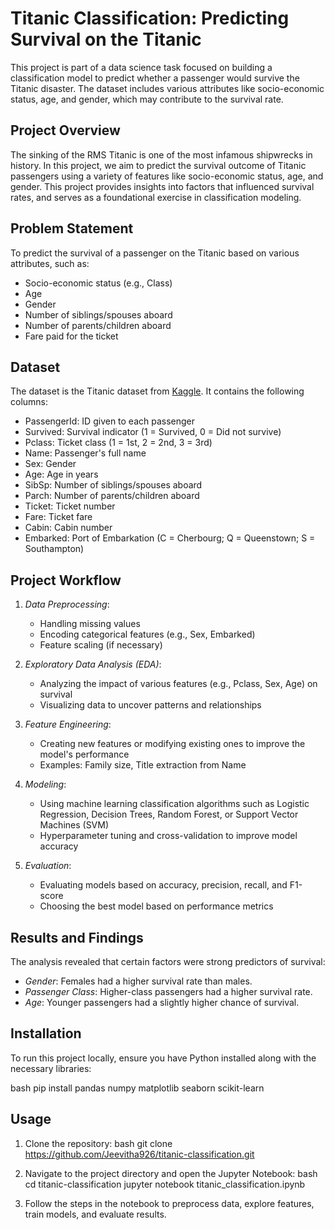 # Titanic Classification: Predicting Survival on the Titanic

This project is part of a data science task focused on building a classification model to predict whether a passenger would survive the Titanic disaster. The dataset includes various attributes like socio-economic status, age, and gender, which may contribute to the survival rate.

## Project Overview

The sinking of the RMS Titanic is one of the most infamous shipwrecks in history. In this project, we aim to predict the survival outcome of Titanic passengers using a variety of features like socio-economic status, age, and gender. This project provides insights into factors that influenced survival rates, and serves as a foundational exercise in classification modeling.

## Problem Statement

To predict the survival of a passenger on the Titanic based on various attributes, such as:
- Socio-economic status (e.g., Class)
- Age
- Gender
- Number of siblings/spouses aboard
- Number of parents/children aboard
- Fare paid for the ticket

## Dataset

The dataset is the Titanic dataset from [Kaggle](https://www.kaggle.com/c/titanic/data). It contains the following columns:

- PassengerId: ID given to each passenger
- Survived: Survival indicator (1 = Survived, 0 = Did not survive)
- Pclass: Ticket class (1 = 1st, 2 = 2nd, 3 = 3rd)
- Name: Passenger's full name
- Sex: Gender
- Age: Age in years
- SibSp: Number of siblings/spouses aboard
- Parch: Number of parents/children aboard
- Ticket: Ticket number
- Fare: Ticket fare
- Cabin: Cabin number
- Embarked: Port of Embarkation (C = Cherbourg; Q = Queenstown; S = Southampton)

## Project Workflow

1. *Data Preprocessing*:
   - Handling missing values
   - Encoding categorical features (e.g., Sex, Embarked)
   - Feature scaling (if necessary)

2. *Exploratory Data Analysis (EDA)*:
   - Analyzing the impact of various features (e.g., Pclass, Sex, Age) on survival
   - Visualizing data to uncover patterns and relationships

3. *Feature Engineering*:
   - Creating new features or modifying existing ones to improve the model's performance
   - Examples: Family size, Title extraction from Name

4. *Modeling*:
   - Using machine learning classification algorithms such as Logistic Regression, Decision Trees, Random Forest, or Support Vector Machines (SVM)
   - Hyperparameter tuning and cross-validation to improve model accuracy

5. *Evaluation*:
   - Evaluating models based on accuracy, precision, recall, and F1-score
   - Choosing the best model based on performance metrics

## Results and Findings

The analysis revealed that certain factors were strong predictors of survival:
- *Gender*: Females had a higher survival rate than males.
- *Passenger Class*: Higher-class passengers had a higher survival rate.
- *Age*: Younger passengers had a slightly higher chance of survival.

## Installation

To run this project locally, ensure you have Python installed along with the necessary libraries:

bash
pip install pandas numpy matplotlib seaborn scikit-learn


## Usage

1. Clone the repository:
   bash
   git clone https://github.com/Jeevitha926/titanic-classification.git
   
2. Navigate to the project directory and open the Jupyter Notebook:
   bash
   cd titanic-classification
   jupyter notebook titanic_classification.ipynb
   
3. Follow the steps in the notebook to preprocess data, explore features, train models, and evaluate results.
